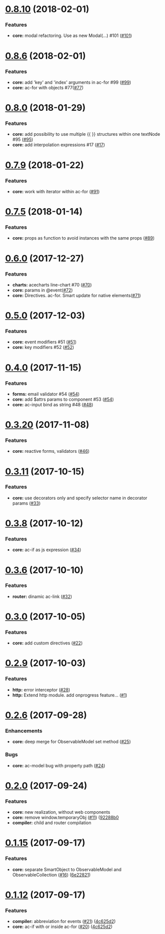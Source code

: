 <a name="0.8.10"></a>
# [0.8.10](https://github.com/DeanNeal/ace-js) (2018-02-01)
### Features
* **core:**  modal refactoring. Use as new Modal(...) #101 ([#101](https://github.com/DeanNeal/ace-js/issues/101))

<a name="0.8.6"></a>
# [0.8.6](https://github.com/DeanNeal/ace-js) (2018-02-01)
### Features
* **core:**  add 'key' and 'index' arguments in ac-for #99 ([#99](https://github.com/DeanNeal/ace-js/issues/99))
* **core:**  ac-for with objects #77([#77](https://github.com/DeanNeal/ace-js/issues/77))

<a name="0.8.0"></a>
# [0.8.0](https://github.com/DeanNeal/ace-js) (2018-01-29)
### Features
* **core:**  add possibility to use multiple {{ }} structures within one textNode #95 ([#95](https://github.com/DeanNeal/ace-js/issues/95))
* **core:**  add interpolation expressions #17 ([#17](https://github.com/DeanNeal/ace-js/issues/17))

<a name="0.7.9"></a>
# [0.7.9](https://github.com/DeanNeal/ace-js) (2018-01-22)
### Features
* **core:**  work with iterator within ac-for ([#91](https://github.com/DeanNeal/ace-js/issues/91))

<a name="0.7.5"></a>
# [0.7.5](https://github.com/DeanNeal/ace-js) (2018-01-14)
### Features
* **core:**  props as function to avoid instances with the same props ([#89](https://github.com/DeanNeal/ace-js/issues/89))

<a name="0.6.0"></a>
# [0.6.0](https://github.com/DeanNeal/ace-js) (2017-12-27)
### Features
* **charts:**  acecharts line-chart #70 ([#70](https://github.com/DeanNeal/ace-js/issues/70))
* **core:**  params in @event([#72](https://github.com/DeanNeal/ace-js/issues/72))
* **core:**  Directives. ac-for. Smart update for native elements([#71](https://github.com/DeanNeal/ace-js/issues/71))

<a name="0.5.0"></a>
# [0.5.0](https://github.com/DeanNeal/ace-js) (2017-12-03)
### Features
* **core:**  event modifiers #51 ([#51](https://github.com/DeanNeal/ace-js/issues/51))
* **core:**  key modifiers #52 ([#52](https://github.com/DeanNeal/ace-js/issues/52))

<a name="0.4.0"></a>
# [0.4.0](https://github.com/DeanNeal/ace-js) (2017-11-15)
### Features
* **forms:** email validator #54 ([#54](https://github.com/DeanNeal/ace-js/issues/54))
* **core:**  add $attrs params to component #53 ([#54](https://github.com/DeanNeal/ace-js/issues/54))
* **core:**  ac-input bind as string #48 ([#48](https://github.com/DeanNeal/ace-js/issues/48))

<a name="0.3.20"></a>
# [0.3.20](https://github.com/DeanNeal/ace-js) (2017-11-08)
### Features
* **core:** reactive forms, validators ([#46](https://github.com/DeanNeal/ace-js/issues/46))

<a name="0.3.11"></a>
# [0.3.11](https://github.com/DeanNeal/ace-js) (2017-10-15)
### Features
* **core:** use decorators only and specify selector name in decorator params ([#33](https://github.com/DeanNeal/ace-js/issues/33))

<a name="0.3.8"></a>
# [0.3.8](https://github.com/DeanNeal/ace-js) (2017-10-12)
### Features
* **core:** ac-if as js expression ([#34](https://github.com/DeanNeal/ace-js/issues/34))

<a name="0.3.6"></a>
# [0.3.6](https://github.com/DeanNeal/ace-js) (2017-10-10)
### Features
* **router:** dinamic ac-link ([#32](https://github.com/DeanNeal/ace-js/issues/32))

<a name="0.3.0"></a>
# [0.3.0](https://github.com/DeanNeal/ace-js) (2017-10-05)
### Features
* **core:** add custom directives ([#22](https://github.com/DeanNeal/ace-js/issues/22))

<a name="0.2.9"></a>
# [0.2.9](https://github.com/DeanNeal/ace-js) (2017-10-03)
### Features
* **http:** error interceptor ([#28](https://github.com/DeanNeal/ace-js/issues/28))
* **http:** Extend http module. add onprogress feature... ([#1](https://github.com/DeanNeal/ace-js/issues/1))

<a name="0.2.6"></a>
# [0.2.6](https://github.com/DeanNeal/ace-js) (2017-09-28)

### Enhancements
* **core:** deep merge for ObservableModel set method ([#25](https://github.com/DeanNeal/ace-js/issues/25))

### Bugs
* **core:** ac-model bug with property path ([#24](https://github.com/DeanNeal/ace-js/issues/24))


<a name="0.2.0"></a>
# [0.2.0](https://github.com/DeanNeal/ace-js) (2017-09-24)

### Features
* **core:** new realization, without web components
* **core:** remove window.temporaryObj ([#11](https://github.com/DeanNeal/ace-js/issues/11)) ([92288b0](https://github.com/DeanNeal/ace-js/commit/92288b0) 
* **compiler:** child and router compilation 

<a name="0.1.15"></a>
# [0.1.15](https://github.com/DeanNeal/ace-js) (2017-09-17)

### Features
* **core:** separate SmartObject to ObservableModel and ObservableCollection ([#16](https://github.com/DeanNeal/ace-js/issues/16)) ([6e22821](https://github.com/DeanNeal/ace-js/commit/6e22821))

<a name="0.1.12"></a>
# [0.1.12](https://github.com/DeanNeal/ace-js) (2017-09-17)

### Features

* **compiler:** abbreviation for events ([#21](https://github.com/DeanNeal/ace-js/issues/21)) ([4c625d2](https://github.com/DeanNeal/ace-js/commit/4c625d2))
* **core:** ac-if with or inside ac-for ([#20](https://github.com/DeanNeal/ace-js/issues/20)) ([4c625d2](https://github.com/DeanNeal/ace-js/commit/4c625d2))